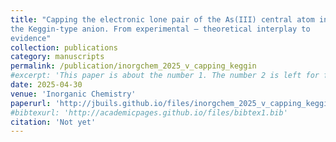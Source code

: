 ```yaml
---
title: "Capping the electronic lone pair of the As(III) central atom in
the Keggin-type anion. From experimental – theoretical interplay to
evidence"
collection: publications
category: manuscripts
permalink: /publication/inorgchem_2025_v_capping_keggin
#excerpt: 'This paper is about the number 1. The number 2 is left for future work.'
date: 2025-04-30
venue: 'Inorganic Chemistry'
paperurl: 'http://jbuils.github.io/files/inorgchem_2025_v_capping_keggin.pdf'
#bibtexurl: 'http://academicpages.github.io/files/bibtex1.bib'
citation: 'Not yet'
---
```

